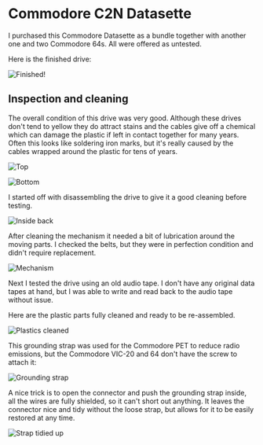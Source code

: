 # Commodore C2N Datasette

I purchased this Commodore Datasette as a bundle together with another one and two Commodore 64s. All were offered as untested. 

Here is the finished drive:

![Finished!](img_008.jpg)

## Inspection and cleaning

The overall condition of this drive was very good. Although these drives don't tend to yellow they do attract stains and the cables give off a chemical which can damage the plastic if left in contact together for many years. Often this looks like soldering iron marks, but it's really caused by the cables wrapped around the plastic for tens of years. 

![Top](img_002.jpg)

![Bottom](img_003.jpg)

I started off with disassembling the drive to give it a good cleaning before testing.

![Inside back](img_004.jpg)

After cleaning the mechanism it needed a bit of lubrication around the moving parts. I checked the belts, but they were in perfection condition and didn't require replacement.

![Mechanism](img_005.jpg)

Next I tested the drive using an old audio tape. I don't have any original data tapes at hand, but I was able to write and read back to the audio tape without issue. 

Here are the plastic parts fully cleaned and ready to be re-assembled. 

![Plastics cleaned](img_006.jpg)

This grounding strap was used for the Commodore PET to reduce radio emissions, but the Commodore VIC-20 and 64 don't have the screw to attach it:

![Grounding strap](img_007.jpg)

A nice trick is to open the connector and push the grounding strap inside, all the wires are fully shielded, so it can't short out anything. It leaves the connector nice and tidy without the loose strap, but allows for it to be easily restored at any time. 

![Strap tidied up](img_008.jpg)
